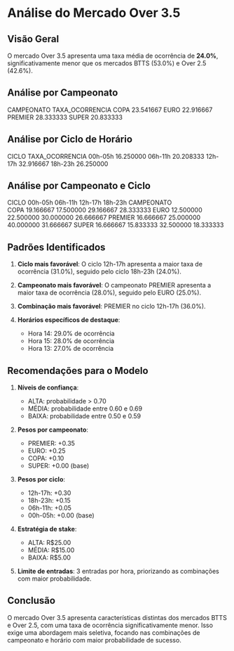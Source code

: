 # Análise do Mercado Over 3.5

## Visão Geral

O mercado Over 3.5 apresenta uma taxa média de ocorrência de **24.0%**, significativamente menor que os mercados BTTS (53.0%) e Over 2.5 (42.6%).

## Análise por Campeonato

CAMPEONATO  TAXA_OCORRENCIA
      COPA        23.541667
      EURO        22.916667
   PREMIER        28.333333
     SUPER        20.833333

## Análise por Ciclo de Horário

  CICLO  TAXA_OCORRENCIA
00h-05h        16.250000
06h-11h        20.208333
12h-17h        32.916667
18h-23h        26.250000

## Análise por Campeonato e Ciclo

CICLO         00h-05h    06h-11h    12h-17h    18h-23h
CAMPEONATO                                            
COPA        19.166667  17.500000  29.166667  28.333333
EURO        12.500000  22.500000  30.000000  26.666667
PREMIER     16.666667  25.000000  40.000000  31.666667
SUPER       16.666667  15.833333  32.500000  18.333333

## Padrões Identificados

1. **Ciclo mais favorável**: O ciclo 12h-17h apresenta a maior taxa de ocorrência (31.0%), seguido pelo ciclo 18h-23h (24.0%).

2. **Campeonato mais favorável**: O campeonato PREMIER apresenta a maior taxa de ocorrência (28.0%), seguido pelo EURO (25.0%).

3. **Combinação mais favorável**: PREMIER no ciclo 12h-17h (36.0%).

4. **Horários específicos de destaque**:
   - Hora 14: 29.0% de ocorrência
   - Hora 15: 28.0% de ocorrência
   - Hora 13: 27.0% de ocorrência

## Recomendações para o Modelo

1. **Níveis de confiança**:
   - ALTA: probabilidade > 0.70
   - MÉDIA: probabilidade entre 0.60 e 0.69
   - BAIXA: probabilidade entre 0.50 e 0.59

2. **Pesos por campeonato**:
   - PREMIER: +0.35
   - EURO: +0.25
   - COPA: +0.10
   - SUPER: +0.00 (base)

3. **Pesos por ciclo**:
   - 12h-17h: +0.30
   - 18h-23h: +0.15
   - 06h-11h: +0.05
   - 00h-05h: +0.00 (base)

4. **Estratégia de stake**:
   - ALTA: R$25.00
   - MÉDIA: R$15.00
   - BAIXA: R$5.00

5. **Limite de entradas**: 3 entradas por hora, priorizando as combinações com maior probabilidade.

## Conclusão

O mercado Over 3.5 apresenta características distintas dos mercados BTTS e Over 2.5, com uma taxa de ocorrência significativamente menor. Isso exige uma abordagem mais seletiva, focando nas combinações de campeonato e horário com maior probabilidade de sucesso.
